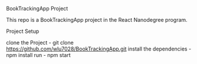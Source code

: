 BookTrackingApp Project

This repo is a BookTrackingApp project in the React Nanodegree program.

Project Setup

clone the Project - git clone https://github.com/wlu7028/BookTrackingApp.git
install the dependencies - npm install
run - npm start



